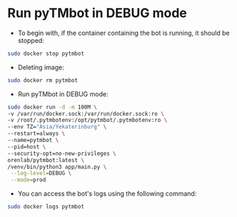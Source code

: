# Run pyTMbot in DEBUG mode

- To begin with, if the container containing the bot is running, it should be stopped:
```bash
sudo docker stop pytmbot
```

- Deleting image:
```bash
sudo docker rm pytmbot
```
- Run pyTMbot in DEBUG mode:
```bash
sudo docker run -d -m 100M \
-v /var/run/docker.sock:/var/run/docker.sock:ro \
-v /root/.pytmbotenv:/opt/pytmbot/.pytmbotenv:ro \
--env TZ="Asia/Yekaterinburg" \
--restart=always \
--name=pytmbot \
--pid=host \
--security-opt=no-new-privileges \
orenlab/pytmbot:latest \
/venv/bin/python3 app/main.py \
 --log-level=DEBUG \
 --mode=prod
```
- You can access the bot's logs using the following command:
```bash
sudo docker logs pytmbot
```

